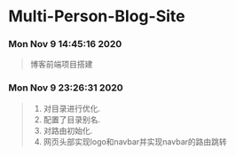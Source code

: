 # Multi-Person-Blog-Site
###  Mon Nov 9 14:45:16 2020

> 博客前端项目搭建

###  Mon Nov 9 23:26:31 2020

> 1. 对目录进行优化.
> 2. 配置了目录别名.
> 3. 对路由初始化.
> 4. 网页头部实现logo和navbar并实现navbar的路由跳转